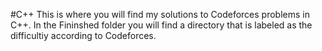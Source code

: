 #C++
This is where you will find my solutions to Codeforces problems in C++. In the Fininshed folder you will find a directory that is labeled as the difficultiy according to Codeforces.